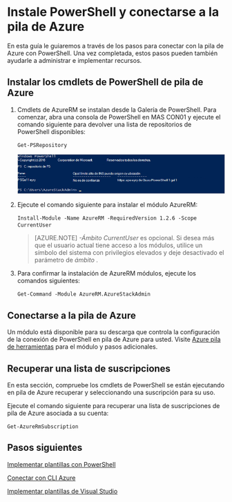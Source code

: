 <properties
    pageTitle="Conectarse a la pila de Azure con PowerShell | Microsoft Azure"
    description="Obtenga información sobre cómo administrar la pila de Azure con PowerShell"
    services="azure-stack"
    documentationCenter=""
    authors="HeathL17"
    manager="byronr"
    editor=""/>

<tags
    ms.service="azure-stack"
    ms.workload="na"
    ms.tgt_pltfrm="na"
    ms.devlang="na"
    ms.topic="article"
    ms.date="10/19/2016"
    ms.author="helaw"/>

# <a name="install-powershell-and-connect-to-azure-stack"></a>Instale PowerShell y conectarse a la pila de Azure
En esta guía le guiaremos a través de los pasos para conectar con la pila de Azure con PowerShell. Una vez completada, estos pasos pueden también ayudarle a administrar e implementar recursos.

## <a name="install-azure-stack-powershell-cmdlets"></a>Instalar los cmdlets de PowerShell de pila de Azure

1.  Cmdlets de AzureRM se instalan desde la Galería de PowerShell. Para comenzar, abra una consola de PowerShell en MAS CON01 y ejecute el comando siguiente para devolver una lista de repositorios de PowerShell disponibles:

        Get-PSRepository

      ![Resultado de la captura de pantalla de ejecución 4Get-PSRepository con PSGallery enumerado](./media/azure-stack-connect-powershell/image1.png)

2.  Ejecute el comando siguiente para instalar el módulo AzureRM:

        Install-Module -Name AzureRM -RequiredVersion 1.2.6 -Scope CurrentUser

    >[AZURE.NOTE] *-Ámbito CurrentUser* es opcional. Si desea más que el usuario actual tiene acceso a los módulos, utilice un símbolo del sistema con privilegios elevados y deje desactivado el parámetro de *ámbito* .

3.  Para confirmar la instalación de AzureRM módulos, ejecute los comandos siguientes:

        Get-Command -Module AzureRM.AzureStackAdmin

## <a name="connect-to-azure-stack"></a>Conectarse a la pila de Azure
Un módulo está disponible para su descarga que controla la configuración de la conexión de PowerShell en pila de Azure para usted.  Visite [Azure pila de herramientas](http://aka.ms/ConnectToAzureStackPS) para el módulo y pasos adicionales. 

## <a name="retrieve-a-list-of-subscriptions"></a>Recuperar una lista de suscripciones
En esta sección, compruebe los cmdlets de PowerShell se están ejecutando en pila de Azure recuperar y seleccionando una suscripción para su uso.

Ejecute el comando siguiente para recuperar una lista de suscripciones de pila de Azure asociada a su cuenta:

    Get-AzureRmSubscription


## <a name="next-steps"></a>Pasos siguientes
[Implementar plantillas con PowerShell](azure-stack-deploy-template-powershell.md)

[Conectar con CLI Azure](azure-stack-connect-cli.md)

[Implementar plantillas de Visual Studio](azure-stack-deploy-template-visual-studio.md)


